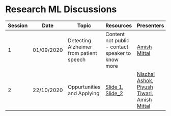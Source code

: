 # Research ML Discussions

| Session | Date | Topic| Resources | Presenters
|---------|------|------|-----------|-----------
|1 | 01/09/2020 | Detecting Alzheimer from patient speech | Content not public - contact speaker to know more | [Amish Mittal](https://github.com/fliptrail)|
|2 | 22/10/2020 | Oppurtunities and Applying | [Slide 1](https://docs.google.com/presentation/d/115lgdTEzNGqNhj1V9JrQLlMH5eKMPtTxLJtWenr56GA/edit?usp=sharing), [Slide_2](https://docs.google.com/presentation/d/18LXCTfvI_B9oKo-yZnVZbmRgLTioQ7BrS8VSbJoorEE/edit?usp=sharing)| [Nischal Ashok](https://github.com/Nish-19), [Piyush Tiwari](https://github.com/thebackpropogator), [Amish Mittal](https://github.com/fliptrail)|
